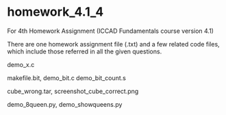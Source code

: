 # homework_4.1_4
For 4th Homework Assignment (ICCAD Fundamentals course version 4.1)

There are one homework assignment file (.txt) and a few related code files, which include those referred in all the given questions.

demo_x.c

makefile.bit, demo_bit.c demo_bit_count.s

cube_wrong.tar, screenshot_cube_correct.png

demo_8queen.py, demo_showqueens.py
